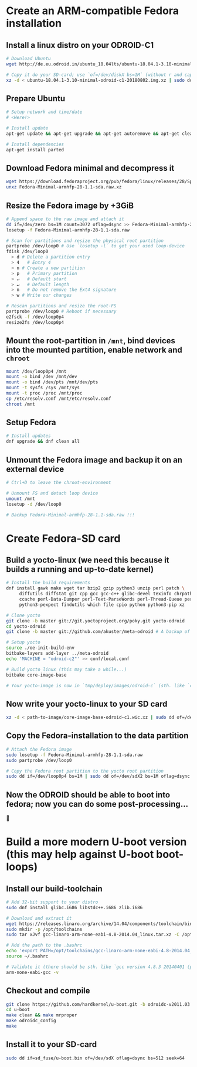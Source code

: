 # Create an ARM-compatible Fedora installation

## Install a linux distro on your ODROID-C1
```sh
# Download Ubuntu
wget http://de.eu.odroid.in/ubuntu_18.04lts/ubuntu-18.04.1-3.10-minimal-odroid-c1-20180802.img.xz

# Copy it do your SD-card; use `of=/dev/diskX bs=1M` (without r and capital M) for non-macOS
xz -d < ubuntu-18.04.1-3.10-minimal-odroid-c1-20180802.img.xz | sudo dd of=/dev/rdiskX bs=1m
```

## Prepare Ubuntu
```sh
# Setup network and time/date
# <Here!>

# Install update
apt-get update && apt-get upgrade && apt-get autoremove && apt-get clean

# Install dependencies
apt-get install parted
```

## Download Fedora minimal and decompress it
```sh
wget https://download.fedoraproject.org/pub/fedora/linux/releases/28/Spins/armhfp/images/Fedora-Minimal-armhfp-28-1.1-sda.raw.xz
unxz Fedora-Minimal-armhfp-28-1.1-sda.raw.xz
```

## Resize the Fedora image by +3GiB
```sh
# Append space to the raw image and attach it
dd if=/dev/zero bs=1M count=3072 oflag=dsync >> Fedora-Minimal-armhfp-28-1.1-sda.raw
losetup -f Fedora-Minimal-armhfp-28-1.1-sda.raw

# Scan for partitions and resize the physical root partition
partprobe /dev/loop0 # Use `losetup -l` to get your used loop-device
fdisk /dev/loop0
  > d # Delete a partition entry
  > 4   # Entry 4
  > n # Create a new partition
  > p   # Primary partition
  > ↵   # Default start
  > ↵   # Default length
  > n   # Do not remove the Ext4 signature
  > w # Write our changes

# Rescan partitions and resize the root-FS
partprobe /dev/loop0 # Reboot if necessary
e2fsck -f /dev/loop0p4
resize2fs /dev/loop0p4
```

## Mount the root-partition in `/mnt`, bind devices into the mounted partition, enable network and `chroot`
```sh
mount /dev/loop0p4 /mnt
mount -o bind /dev /mnt/dev
mount -o bind /dev/pts /mnt/dev/pts
mount -t sysfs /sys /mnt/sys
mount -t proc /proc /mnt/proc
cp /etc/resolv.conf /mnt/etc/resolv.conf
chroot /mnt
```

## Setup Fedora
```sh
# Install updates
dnf upgrade && dnf clean all
```

## Unmount the Fedora image and backup it on an external device
```sh
# Ctrl+D to leave the chroot-environment

# Unmount FS and detach loop device
umount /mnt
losetup -d /dev/loop0

# Backup Fedora-Minimal-armhfp-28-1.1-sda.raw !!!
```


# Create Fedora-SD card

## Build a yocto-linux (we need this because it builds a running and up-to-date kernel)
```sh
# Install the build requirements
dnf install gawk make wget tar bzip2 gzip python3 unzip perl patch \
     diffutils diffstat git cpp gcc gcc-c++ glibc-devel texinfo chrpath \
     ccache perl-Data-Dumper perl-Text-ParseWords perl-Thread-Queue perl-bignum socat \
     python3-pexpect findutils which file cpio python python3-pip xz

# Clone yocto
git clone -b master git://git.yoctoproject.org/poky.git yocto-odroid
cd yocto-odroid
git clone -b master git://github.com/akuster/meta-odroid # A backup of this repo can be found under git://github.com/KizzyCode/meta-odroid.git

# Setup yocto
source ./oe-init-build-env
bitbake-layers add-layer ../meta-odroid
echo 'MACHINE = "odroid-c2"' >> conf/local.conf

# Build yocto linux (this may take a while...)
bitbake core-image-base

# Your yocto-image is now in `tmp/deploy/images/odroid-c` (sth. like `core-image-base-odroid-c1.wic.xz`)
```

## Now write your yocto-linux to your SD card
```sh
xz -d < path-to-image/core-image-base-odroid-c1.wic.xz | sudo dd of=/dev/sdX bs=1M oflag=dsync
```

## Copy the Fedora-installation to the data partition
```sh
# Attach the Fedora image
sudo losetup -f Fedora-Minimal-armhfp-28-1.1-sda.raw
sudo partprobe /dev/loop0

# Copy the Fedora root partition to the yocto root partition
sudo dd if=/dev/loop0p4 bs=1M | sudo dd of=/dev/sdX2 bs=1M oflag=dsync
```

## Now the ODROID should be able to boot into fedora; now you can do some post-processing...
🎉


# Build a more modern U-boot version (this may help against U-boot boot-loops)

## Install our build-toolchain
```sh
# Add 32-bit support to your distro
sudo dnf install glibc.i686 libstdc++.i686 zlib.i686

# Download and extract it
wget https://releases.linaro.org/archive/14.04/components/toolchain/binaries/gcc-linaro-arm-none-eabi-4.8-2014.04_linux.tar.xz
sudo mkdir -p /opt/toolchains
sudo tar xJvf gcc-linaro-arm-none-eabi-4.8-2014.04_linux.tar.xz -C /opt/toolchains/

# Add the path to the .bashrc
echo 'export PATH=/opt/toolchains/gcc-linaro-arm-none-eabi-4.8-2014.04_linux/bin:$PATH' >> $HOME/.bashrc
source ~/.bashrc

# Validate it (there should be sth. like `gcc version 4.8.3 20140401 (prerelease)` in the last line)
arm-none-eabi-gcc -v
```

## Checkout and compile
```sh
git clone https://github.com/hardkernel/u-boot.git -b odroidc-v2011.03
cd u-boot
make clean && make mrproper
make odroidc_config
make
```

## Install it to your SD-card
```sh
sudo dd if=sd_fuse/u-boot.bin of=/dev/sdX oflag=dsync bs=512 seek=64
```
